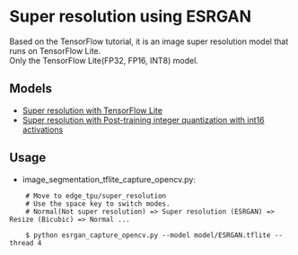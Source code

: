 # Super resolution using ESRGAN
Based on the TensorFlow tutorial, it is an image super resolution model that runs on TensorFlow Lite.<br>
Only the TensorFlow Lite(FP32, FP16, INT8) model.

## Models
- [Super resolution with TensorFlow Lite](https://github.com/tensorflow/examples/blob/master/lite/examples/super_resolution/ml/super_resolution.ipynb)
- [Super resolution with Post-training integer quantization with int16 activations](https://gist.github.com/NobuoTsukamoto/7102843b00b0b3d5b11d2e477315d54d)

## Usage
- image_segmentation_tflite_capture_opencv.py:<br>
``` 
    # Move to edge_tpu/super_resolution
    # Use the space key to switch modes.
    # Normal(Not super resolution) => Super resolution (ESRGAN) => Resize (Bicubic) => Normal ...

    $ python esrgan_capture_opencv.py --model model/ESRGAN.tflite --thread 4
```